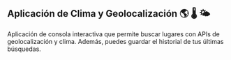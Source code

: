 ## Aplicación de Clima y Geolocalización :earth_americas: :thermometer: :sun_behind_small_cloud:

Aplicación de consola interactiva que permite buscar lugares con APIs de geolocalización y clima. 
Además, puedes guardar el historial de tus últimas búsquedas.
